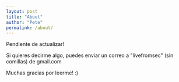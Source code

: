 ```yaml
---
layout: post
title: "About"
author: "Pete"
permalink: /about/
---
```


Pendiente de actualizar!

Si quieres decirme algo, puedes enviar un correo a "livefromsec" (sin comillas) de gmail.com

Muchas gracias por leerme! :)
